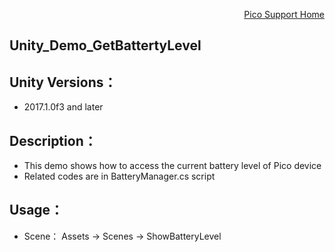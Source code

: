 <p align="right"><a href="https://github.com/PicoSupport/PicoSupport" target="_blank">Pico Support Home</a></p>

## Unity_Demo_GetBattertyLevel

## Unity Versions：
- 2017.1.0f3 and later

## Description：

- This demo shows how to access the current battery level of Pico device
-	Related codes are in BatteryManager.cs script


## Usage：
- Scene： Assets -> Scenes -> ShowBatteryLevel
